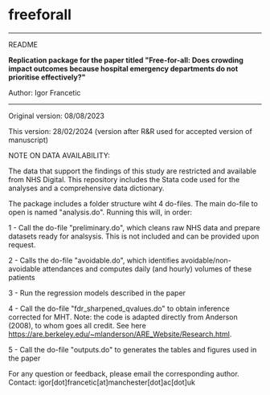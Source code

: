 # freeforall
**************************************************************************************

README

**Replication package for the paper titled "Free-for-all: Does crowding impact outcomes because hospital emergency departments do not prioritise effectively?"**

Author: Igor Francetic

**************************************************************************************

Original version: 08/08/2023

This version: 28/02/2024 (version after R&R used for accepted version of manuscript)

NOTE ON DATA AVAILABILITY:

The data that support the findings of this study are restricted and available from NHS Digital. This repository includes the Stata code used for the analyses and a comprehensive data dictionary. 

The package includes a folder structure wiht 4 do-files. The main do-file to open is named "analysis.do". Running this will, in order:

1 - Call the do-file "preliminary.do", which cleans raw NHS data and prepare datasets ready for analsysis. This is not included and can be provided upon request.

2 - Calls the do-file "avoidable.do", which identifies avoidable/non-avoidable attendances and computes daily (and hourly) volumes of these patients

3 - Run the regression models described in the paper

4 - Call the do-file "fdr_sharpened_qvalues.do" to obtain inference corrected for MHT. Note: the code is adapted directly from Anderson (2008), to whom goes all credit. See here https://are.berkeley.edu/~mlanderson/ARE_Website/Research.html.

5 - Call the do-file "outputs.do" to generates the tables and figures used in the paper

For any question or feedback, please email the corresponding author. Contact: igor[dot]francetic[at]manchester[dot]ac[dot]uk
